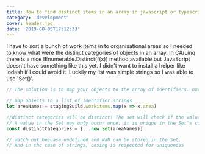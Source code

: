 ```yaml
---
title: How to find distinct items in an array in javascript or typescript
category: 'development'
cover: header.jpg
date: '2019-08-05T17:12:33'
---
```


I have to sort a bunch of work items in to organisational areas so I needed to know what were the distinct categories of objects in an array. In C#/Linq there is a nice IEnumerable.Distinct(f(x)) method available but JavaScript doesn't have something like this yet. I didn't want to install a helper like lodash if I could avoid it. Luckily my list was simple strings so I was able to use 'Set()'.

<!-- end excerpt -->

```javascript
// The solution is to map your objects to the array of identifiers. note: This only works if the identifier is, or can be reduced to, a primative type. If you supply objects it will use object references which might not act as you expect. There is no IEquatable in JS either.

// map objects to a list of identifier strings
let areaNames = stagingBuild.workitems.map(x => x.area)

//distinct categories will be distinct! The set will check if the value already exists
// A value in the Set may only occur once; it is unique in the Set's collection.
const distinctCategories = [...new Set(areaNames)]

// watch out becuase undefined and NaN can be stored in the Set.
// And in the case of strings, casing is respected for uniqueness
```
